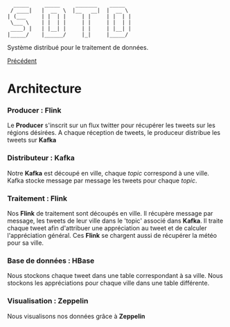      _____     _____     _______    _____  
     / ____|   |  __  \  |__   __|  |  __ \ 
    | (___     | |  | |     | |     | |  | |
     \___ \    | |  | |     | |     | |  | |
     ____) |   | |__| |     | |     | |__| |
    |_____/    |______/     |_|     |_____/ 

Système distribué pour le traitement de données.

[Précédent](../README.md)
# Architecture

### Producer : Flink

Le **Producer** s'inscrit sur un flux twitter pour récupérer les tweets sur les régions désirées. A chaque réception de tweets, le produceur distribue les tweets sur **Kafka**

### Distributeur : Kafka

Notre **Kafka** est découpé en ville, chaque *topic* correspond à une ville. Kafka stocke message par message les tweets pour chaque *topic*. 

### Traitement : Flink

Nos **Flink** de traitement sont découpés en ville. Il récupère message par message, les tweets de leur ville dans le 'topic' 
associé dans **Kafka**. Il traite chaque tweet afin d'attribuer une appréciation au tweet et de calculer l'appréciation général. Ces **Flink** se chargent aussi de récupérer la météo pour sa ville. 

### Base de données : HBase

Nous stockons chaque tweet dans une table correspondant à sa ville. 
Nous stockons les appréciations pour chaque ville dans une table différente. 

### Visualisation : Zeppelin

Nous visualisons nos données grâce à **Zeppelin**